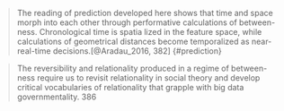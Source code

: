 
>The reading of prediction developed here shows that time and space morph into each other through performative calculations of between-ness. Chronological time is spatia lized in the feature space, while calculations of geometrical distances become temporalized as near-real-time decisions.[@Aradau_2016, 382] {#prediction}

>The reversibility and relationality produced in a regime of between-ness require us to revisit relationality in social theory and develop critical vocabularies of relationality that grapple with big data governmentality. 386
